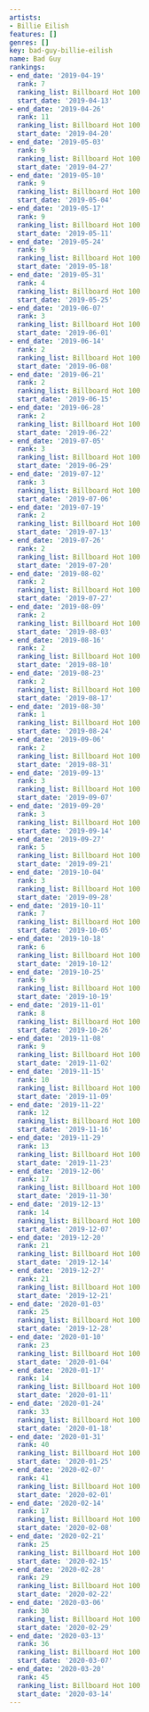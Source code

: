 ```yaml
---
artists:
- Billie Eilish
features: []
genres: []
key: bad-guy-billie-eilish
name: Bad Guy
rankings:
- end_date: '2019-04-19'
  rank: 7
  ranking_list: Billboard Hot 100
  start_date: '2019-04-13'
- end_date: '2019-04-26'
  rank: 11
  ranking_list: Billboard Hot 100
  start_date: '2019-04-20'
- end_date: '2019-05-03'
  rank: 9
  ranking_list: Billboard Hot 100
  start_date: '2019-04-27'
- end_date: '2019-05-10'
  rank: 9
  ranking_list: Billboard Hot 100
  start_date: '2019-05-04'
- end_date: '2019-05-17'
  rank: 9
  ranking_list: Billboard Hot 100
  start_date: '2019-05-11'
- end_date: '2019-05-24'
  rank: 9
  ranking_list: Billboard Hot 100
  start_date: '2019-05-18'
- end_date: '2019-05-31'
  rank: 4
  ranking_list: Billboard Hot 100
  start_date: '2019-05-25'
- end_date: '2019-06-07'
  rank: 3
  ranking_list: Billboard Hot 100
  start_date: '2019-06-01'
- end_date: '2019-06-14'
  rank: 2
  ranking_list: Billboard Hot 100
  start_date: '2019-06-08'
- end_date: '2019-06-21'
  rank: 2
  ranking_list: Billboard Hot 100
  start_date: '2019-06-15'
- end_date: '2019-06-28'
  rank: 2
  ranking_list: Billboard Hot 100
  start_date: '2019-06-22'
- end_date: '2019-07-05'
  rank: 3
  ranking_list: Billboard Hot 100
  start_date: '2019-06-29'
- end_date: '2019-07-12'
  rank: 3
  ranking_list: Billboard Hot 100
  start_date: '2019-07-06'
- end_date: '2019-07-19'
  rank: 2
  ranking_list: Billboard Hot 100
  start_date: '2019-07-13'
- end_date: '2019-07-26'
  rank: 2
  ranking_list: Billboard Hot 100
  start_date: '2019-07-20'
- end_date: '2019-08-02'
  rank: 2
  ranking_list: Billboard Hot 100
  start_date: '2019-07-27'
- end_date: '2019-08-09'
  rank: 2
  ranking_list: Billboard Hot 100
  start_date: '2019-08-03'
- end_date: '2019-08-16'
  rank: 2
  ranking_list: Billboard Hot 100
  start_date: '2019-08-10'
- end_date: '2019-08-23'
  rank: 2
  ranking_list: Billboard Hot 100
  start_date: '2019-08-17'
- end_date: '2019-08-30'
  rank: 1
  ranking_list: Billboard Hot 100
  start_date: '2019-08-24'
- end_date: '2019-09-06'
  rank: 2
  ranking_list: Billboard Hot 100
  start_date: '2019-08-31'
- end_date: '2019-09-13'
  rank: 3
  ranking_list: Billboard Hot 100
  start_date: '2019-09-07'
- end_date: '2019-09-20'
  rank: 3
  ranking_list: Billboard Hot 100
  start_date: '2019-09-14'
- end_date: '2019-09-27'
  rank: 5
  ranking_list: Billboard Hot 100
  start_date: '2019-09-21'
- end_date: '2019-10-04'
  rank: 3
  ranking_list: Billboard Hot 100
  start_date: '2019-09-28'
- end_date: '2019-10-11'
  rank: 7
  ranking_list: Billboard Hot 100
  start_date: '2019-10-05'
- end_date: '2019-10-18'
  rank: 6
  ranking_list: Billboard Hot 100
  start_date: '2019-10-12'
- end_date: '2019-10-25'
  rank: 9
  ranking_list: Billboard Hot 100
  start_date: '2019-10-19'
- end_date: '2019-11-01'
  rank: 8
  ranking_list: Billboard Hot 100
  start_date: '2019-10-26'
- end_date: '2019-11-08'
  rank: 9
  ranking_list: Billboard Hot 100
  start_date: '2019-11-02'
- end_date: '2019-11-15'
  rank: 10
  ranking_list: Billboard Hot 100
  start_date: '2019-11-09'
- end_date: '2019-11-22'
  rank: 12
  ranking_list: Billboard Hot 100
  start_date: '2019-11-16'
- end_date: '2019-11-29'
  rank: 13
  ranking_list: Billboard Hot 100
  start_date: '2019-11-23'
- end_date: '2019-12-06'
  rank: 17
  ranking_list: Billboard Hot 100
  start_date: '2019-11-30'
- end_date: '2019-12-13'
  rank: 14
  ranking_list: Billboard Hot 100
  start_date: '2019-12-07'
- end_date: '2019-12-20'
  rank: 21
  ranking_list: Billboard Hot 100
  start_date: '2019-12-14'
- end_date: '2019-12-27'
  rank: 21
  ranking_list: Billboard Hot 100
  start_date: '2019-12-21'
- end_date: '2020-01-03'
  rank: 25
  ranking_list: Billboard Hot 100
  start_date: '2019-12-28'
- end_date: '2020-01-10'
  rank: 23
  ranking_list: Billboard Hot 100
  start_date: '2020-01-04'
- end_date: '2020-01-17'
  rank: 14
  ranking_list: Billboard Hot 100
  start_date: '2020-01-11'
- end_date: '2020-01-24'
  rank: 33
  ranking_list: Billboard Hot 100
  start_date: '2020-01-18'
- end_date: '2020-01-31'
  rank: 40
  ranking_list: Billboard Hot 100
  start_date: '2020-01-25'
- end_date: '2020-02-07'
  rank: 41
  ranking_list: Billboard Hot 100
  start_date: '2020-02-01'
- end_date: '2020-02-14'
  rank: 17
  ranking_list: Billboard Hot 100
  start_date: '2020-02-08'
- end_date: '2020-02-21'
  rank: 25
  ranking_list: Billboard Hot 100
  start_date: '2020-02-15'
- end_date: '2020-02-28'
  rank: 29
  ranking_list: Billboard Hot 100
  start_date: '2020-02-22'
- end_date: '2020-03-06'
  rank: 30
  ranking_list: Billboard Hot 100
  start_date: '2020-02-29'
- end_date: '2020-03-13'
  rank: 36
  ranking_list: Billboard Hot 100
  start_date: '2020-03-07'
- end_date: '2020-03-20'
  rank: 45
  ranking_list: Billboard Hot 100
  start_date: '2020-03-14'
---
```


